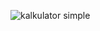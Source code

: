 ![kalkulator simple](https://github.com/user-attachments/assets/bd98359b-d9f3-4d3d-8a1c-9af2e429b753)
